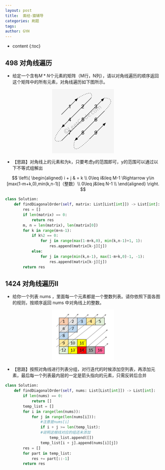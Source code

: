 ```yaml
---
layout: post
title:  面经-猿辅导
categories: 刷题
tags: 
author: GYH
---
```


* content
{:toc}

## 498 对角线遍历

- 给定一个含有$M*N$个元素的矩阵（M行，N列），请以对角线遍历的顺序返回这个矩阵中的所有元素，对角线遍历如下图所示。

<div align="center"> <img src="pic/猿辅导LeetCode_498.png" width = 200 /> </div>

- 【思路】对角线上的元素和为k，只要考虑y的范围即可，y的范围可以通过以下不等式组解出
  
$$
\left\{
\begin{aligned}
i + j & = k \\
0\leq i&\leq M-1 \Rightarrow y\in [max(1-m+k,0),min(k,n-1)]（整数）\\
0\leq j&\leq N-1  \\
\end{aligned}
\right.
$$

```python
class Solution:
    def findDiagonalOrder(self, matrix: List[List[int]]) -> List[int]:
        res = []
        if len(matrix) == 0:
            return res
        m, n = len(matrix), len(matrix[0])
        for k in range(m+n-1):
            if k%2 == 0:
                for j in range(max(1-m+k,0), min(k,n-1)+1, 1):
                    res.append(matrix[k-j][j])
            else:
                for j in range(min(k,n-1), max(1-m+k,0)-1, -1):
                    res.append(matrix[k-j][j])
        return res
```

## 1424 对角线遍历Ⅱ

- 给你一个列表 nums ，里面每一个元素都是一个整数列表。请你依照下面各图的规则，按顺序返回 nums 中对角线上的整数。

<div align="center"> <img src="pic/猿辅导LeetCode_1424.png" width = 200 /> </div>

- 【思路】按照对角线进行列表分组，对行迭代的时候添加空列表，再添加元素，最后每一个列表最内层的一定是箭头指向的元素，只需反转后合并

```python
class Solution:
    def findDiagonalOrder(self, nums: List[List[int]]) -> List[int]:
        if len(nums) == 0:
            return []
        temp_list = []
        for i in range(len(nums)):
            for j in range(len(nums[i])):
                #注意是nums[i]
                if i + j >= len(temp_list):
                #说明这根线对应的组还未添加
                    temp_list.append([])
                temp_list[i + j].append(nums[i][j])
        res = []
        for part in temp_list:
            res += part[::-1]
        return res
```